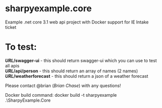 # sharpyexample.core
Example .net core 3.1 web api project with Docker support for IE Intake ticket

# To test:   
***URL*/swagger-ui** - this should return swagger-ui which you can use to test all apis  
***URL*/api/person** - this should return an array of names (2 names)  
***URL*/weatherforecast** - this should return a json of a weather forecast  

Please contact @brian (*Brian Chase*) with any questions!


Docker build command:
docker build -t sharpyexample .\SharpyExample.Core